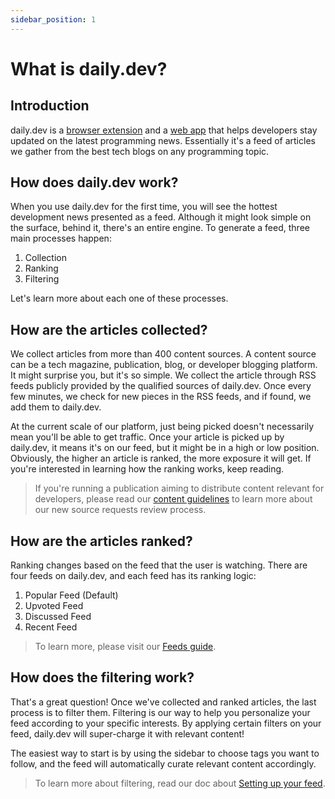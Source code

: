 ```yaml
---
sidebar_position: 1
---
```


# What is daily.dev?​​​​

## Introduction

daily.dev is a [browser extension](https://r.daily.dev/get?_ga=2.261969610.699932471.1636269766-1760427973.1590047745) and a [web app](https://app.daily.dev/) that helps developers stay updated on the latest programming news. Essentially it's a feed of articles we gather from the best tech blogs on any programming topic.

## How does daily.dev work?

When you use daily.dev for the first time, you will see the hottest development news presented as a feed. Although it might look simple on the surface, behind it, there's an entire engine. To generate a feed, three main processes happen:

1. Collection
2. Ranking
3. Filtering

Let's learn more about each one of these processes.

## How are the articles collected?

We collect articles from more than 400 content sources. A content source can be a tech magazine, publication, blog, or developer blogging platform. It might surprise you, but it's so simple. We collect the article through RSS feeds publicly provided by the qualified sources of daily.dev. Once every few minutes, we check for new pieces in the RSS feeds, and if found, we add them to daily.dev.

At the current scale of our platform, just being picked doesn't necessarily mean you'll be able to get traffic. Once your article is picked up by daily.dev, it means it's on our feed, but it might be in a high or low position. Obviously, the higher an article is ranked, the more exposure it will get. If you're interested in learning how the ranking works, keep reading.

> If you're running a publication aiming to distribute content relevant for developers, please read our [content guidelines](../for-content-creators/content-guidelines.md) to learn more about our new source requests review process.

## How are the articles ranked?

Ranking changes based on the feed that the user is watching. There are four feeds on daily.dev, and each feed has its ranking logic:

1. Popular Feed (Default)
2. Upvoted Feed
3. Discussed Feed
4. Recent Feed

> To learn more, please visit our [Feeds guide](../key-features/default-feeds.md).

## How does the filtering work?

That's a great question! Once we've collected and ranked articles, the last process is to filter them. Filtering is our way to help you personalize your feed according to your specific interests. By applying certain filters on your feed, daily.dev will super-charge it with relevant content! 

The easiest way to start is by using the sidebar to choose tags you want to follow, and the feed will automatically curate relevant content accordingly.

> To learn more about filtering, read our doc about [Setting up your feed](../settingyourfeed/filtering-content-feed.md).


